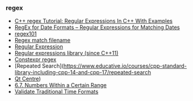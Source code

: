 ### regex
- [C++ regex Tutorial: Regular Expressions In C++ With Examples](https://www.softwaretestinghelp.com/regex-in-cpp/)
- [RegEx for Date Formats – Regular Expressions for Matching Dates](https://www.freecodecamp.org/news/regex-for-date-formats-what-is-the-regular-expression-for-matching-dates/)
- [regex101](https://regex101.com/)
- [Regex match filename](https://linuxconfig.org/match-beginning-and-end-of-the-filename-using-meta-characters-and-regex)
- [Regular Expression](https://www.regextester.com/104048)
- [Regular expressions library (since C++11)](https://en.cppreference.com/w/cpp/regex)
- [Constexpr regex](https://www.open-std.org/jtc1/sc22/wg21/docs/papers/2018/p1149r0.html)
- [Repeated Search](https://www.educative.io/courses/cpp-standard-library-including-cpp-14-and-cpp-17/repeated-search
- [Qt Centre](https://www.qtcentre.org/threads/32150-Regular-Expression-YYYY-MM-DD-and-YYYY-MM-DD?p=149641))
- [6.7. Numbers Within a Certain Range](https://www.oreilly.com/library/view/regular-expressions-cookbook/9781449327453/ch06s07.html)
- [Validate Traditional Time Formats](https://www.oreilly.com/library/view/regular-expressions-cookbook/9781449327453/ch04s06.html)
